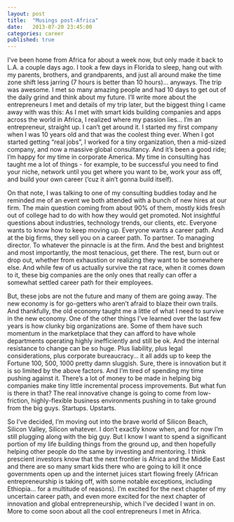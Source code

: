 ```yaml
---
layout: post
title:  "Musings post-Africa"
date:   2013-07-20 23:45:00
categories: career
published: true
---
```


I’ve been home from Africa for about a week now, but only made it back to L.A. a couple days ago. I took a few days in Florida to sleep, hang out with my parents, brothers, and grandparents, and just all around make the time zone shift less jarring (7 hours is better than 10 hours)… anyways. The trip was awesome. I met so many amazing people and had 10 days to get out of the daily grind and think about my future. I’ll write more about the entrepreneurs I met and details of my trip later, but the biggest thing I came away with was this: As I met with smart kids building companies and apps across the world in Africa, I realized where my passion lies… I’m an entrepreneur, straight up. I can’t get around it. I started my first company when I was 10 years old and that was the coolest thing ever. When I got started getting “real jobs”, I worked for a tiny organization, then a mid-sized company, and now a massive global consultancy. And it’s been a good ride; I’m happy for my time in corporate America. My time in consulting has taught me a lot of things - for example, to be successful you need to find your niche, network until you get where you want to be, work your ass off, and build your own career (‘cuz it ain’t gonna build itself).

On that note, I was talking to one of my consulting buddies today and he reminded me of an event we both attended with a bunch of new hires at our firm. The main question coming from about 90% of them, mostly kids fresh out of college had to do with how they would get promoted. Not insightful questions about industries, technology trends, our clients, etc. Everyone wants to know how to keep moving up. Everyone wants a career path. And at the big firms, they sell you on a career path. To partner. To managing director. To whatever the pinnacle is at the firm. And the best and brightest and most importantly, the most tenacious, get there. The rest, burn out or drop out, whether from exhaustion or realizing they want to be somewhere else. And while few of us actually survive the rat race, when it comes down to it, these big companies are the only ones that really can offer a somewhat settled career path for their employees.

But, these jobs are not the future and many of them are going away. The new economy is for go-getters who aren’t afraid to blaze their own trails. And thankfully, the old economy taught me a little of what I need to survive in the new economy. One of the other things I’ve learned over the last few years is how clunky big organizations are. Some of them have such momentum in the marketplace that they can afford to have whole departments operating highly inefficiently and still be ok. And the internal resistance to change can be so huge. Plus liability, plus legal considerations, plus corporate bureaucracy… it all adds up to keep the Fortune 100, 500, 1000 pretty damn sluggish. Sure, there is innovation but it is so limited by the above factors. And I’m tired of spending my time pushing against it. There’s a lot of money to be made in helping big companies make tiny little incremental process improvements. But what fun is there in that? The real innovative change is going to come from low-friction, highly-flexible business environments pushing in to take ground from the big guys. Startups. Upstarts.

So I’ve decided, I’m moving out into the brave world of Silicon Beach, Silicon Valley, Silicon whatever. I don’t exactly know when, and for now I’m still plugging along with the big guy. But I know I want to spend a significant portion of my life building things from the ground up, and then hopefully helping other people do the same by investing and mentoring. I think prescient investors know that the next frontier is Africa and the Middle East and there are so many smart kids there who are going to kill it once governments open up and the internet juices start flowing freely (African entrepreneurship is taking off, with some notable exceptions, including Ethiopia… for a multitude of reasons). I’m excited for the next chapter of my uncertain career path, and even more excited for the next chapter of innovation and global entrepreneurship, which I’ve decided I want in on. More to come soon about all the cool entrepreneurs I met in Africa.
